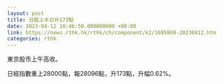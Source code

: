 ```yaml
---
layout: post
title: 日股上半日升173點
date: 2023-04-12 10:46:50.000000000 +08:00
link: https://news.rthk.hk/rthk/ch/component/k2/1695869-20230412.htm
categories: rthk
---
```


東京股市上午高收。

日經指數重上28000點，報28096點，升173點，升幅0.62%。
